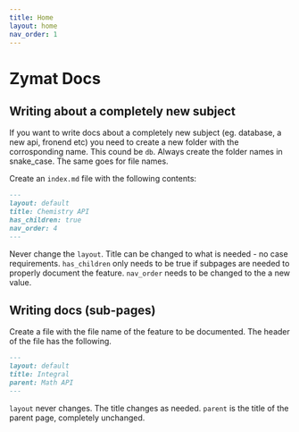 ```yaml
---
title: Home
layout: home
nav_order: 1
---
```

# Zymat Docs 

## Writing about a completely new subject
If you want to write docs about a completely new subject (eg. database, a new api, fronend etc) you need to create a new folder with the corrosponding name. This cound be `db`. Always create the folder names in snake_case. The same goes for file names.

Create an `index.md` file with the following contents:
```md
---
layout: default
title: Chemistry API
has_children: true
nav_order: 4
---
```

Never change the `layout`. Title can be changed to what is needed - no case requirements. `has_children` only needs to be true if subpages are needed to properly document the feature. `nav_order` needs to be changed to the a new value.

## Writing docs (sub-pages)
Create a file with the file name of the feature to be documented. The header of the file has the following. 
```md
---
layout: default
title: Integral
parent: Math API
---
```
`layout` never changes. The title changes as needed. `parent` is the title of the parent page, completely unchanged. 